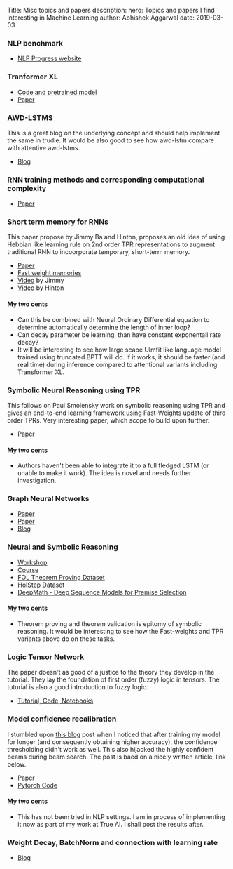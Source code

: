 Title: Misc topics and papers
description: 
hero: Topics and papers I find interesting in Machine Learning
author: Abhishek Aggarwal
date: 2019-03-03

### NLP benchmark
- [NLP Progress website](http://nlpprogress.com/english/language_modeling.html)

### Tranformer XL
- [Code and pretrained model](https://github.com/kimiyoung/transformer-xl/tree/master/pytorch)
- [Paper](https://arxiv.org/pdf/1901.02860.pdf)

### AWD-LSTMS
This is a great blog on the underlying concept and should help implement the same in trudle. It would be also 
good to see how awd-lstm compare with attentive awd-lstms. 

- [Blog](https://yashuseth.blog/2018/09/12/awd-lstm-explanation-understanding-language-model/)

### RNN training methods and corresponding computational complexity
- [Paper](https://web.stanford.edu/class/psych209a/ReadingsByDate/02_25/Williams%20Zipser95RecNets.pdf)

### Short term memory for RNNs
This paper propose by Jimmy Ba and Hinton, proposes an old idea of using Hebbian like learning rule on 2nd order TPR representations to augment traditional RNN to incoorporate temporary, short-term memory.
 
 - [Paper](https://arxiv.org/abs/1610.06258)
 - [Fast weight memories](https://pdfs.semanticscholar.org/f862/0fb17d7e0e41c44c1e87fe3693daad0d30bd.pdf)
 - [Video](https://www.youtube.com/watch?v=Hd20zGKAdoI) by Jimmy
 - [Video](https://www.youtube.com/watch?v=GLmptInTNSw) by Hinton

#### My two cents
- Can this be combined with Neural Ordinary Differential equation to determine automatically determine the length of inner loop?
- Can decay parameter be learning, than have constant exponentail rate decay?
- It will be interesting to see how large scape Ulmfit like language model trained using truncated BPTT will do. If it works, it should be faster (and real time) during inference compared to attentional variants including Transformer XL.

### Symbolic Neural Reasoning using TPR
This follows on Paul Smolensky work on symbolic reasoning using TPR and gives an end-to-end learning framework using Fast-Weights update of third order TPRs. Very interesting paper, which scope to build upon further.

- [Paper](https://papers.nips.cc/paper/8203-learning-to-reason-with-third-order-tensor-products.pdf)

#### My two cents
- Authors haven't been able to integrate it to a full fledged LSTM (or unable to make it work). The idea is novel and needs further investigation.


### Graph Neural Networks
- [Paper](https://arxiv.org/pdf/1806.01261.pdf)
- [Paper](https://arxiv.org/pdf/1810.00826v1.pdf)
- [Blog](https://medium.com/intuitionmachine/intuitive-relational-reasoning-for-deep-learning-3ae164f9f5cd)

### Neural and Symbolic Reasoning
- [Workshop](http://neural-symbolic.org/)
- [Course](http://tiarkrompf.github.io/cs590/2018/)
- [FOL Theorem Proving Dataset](https://archive.ics.uci.edu/ml/datasets/First-order+theorem+proving)
- [HolStep Dataset](https://arxiv.org/abs/1703.00426)
- [DeepMath - Deep Sequence Models for Premise Selection](https://arxiv.org/pdf/1606.04442)

#### My two cents
- Theorem proving and theorem validation is epitomy of symbolic reasoning. It would be interesting to see how the Fast-weights and TPR variants above do on these tasks.


### Logic Tensor Network
The paper doesn't as good of a justice to the theory they develop in the tutorial. They lay the foundation of first order (fuzzy) logic in tensors. The tutorial is also a good introduction to fuzzy logic.

- [Tutorial, Code, Notebooks](https://sites.google.com/fbk.eu/ltn/tutorial-ijcai-2018)



### Model confidence recalibration
I stumbled upon [this blog](http://alondaks.com/2017/12/31/the-importance-of-calibrating-your-deep-model/) post when I noticed that after training my model for longer (and consequently obtaining higher accuracy), the confidence thresholding didn't work as well. This also hijacked the highly confident beams during beam search. 
The post is baed on a nicely written article, link below.

- [Paper](https://arxiv.org/abs/1706.04599)
- [Pytorch Code](https://github.com/gpleiss/temperature_scaling)

#### My two cents
- This has not been tried in NLP settings. I am in process of implementing it now as part of my work at True AI. I shall post the results after.


### Weight Decay, BatchNorm and connection with learning rate
- [Blog](https://blog.janestreet.com/l2-regularization-and-batch-norm/)
